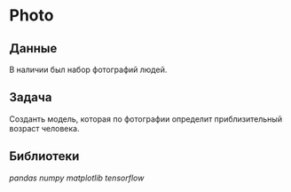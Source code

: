 # Photo
## Данные

В наличии был набор фотографий людей.


## Задача
Созданть модель, которая по фотографии определит приблизительный возраст человека. 


## Библиотеки
*pandas numpy matplotlib tensorflow*
